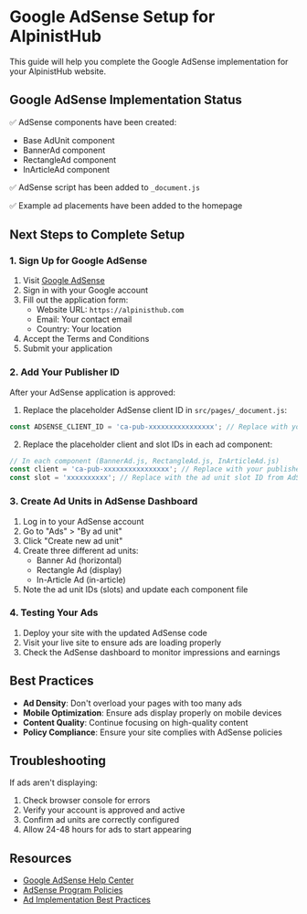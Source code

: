 # Google AdSense Setup for AlpinistHub

This guide will help you complete the Google AdSense implementation for your AlpinistHub website.

## Google AdSense Implementation Status

✅ AdSense components have been created:
- Base AdUnit component
- BannerAd component
- RectangleAd component
- InArticleAd component

✅ AdSense script has been added to `_document.js`

✅ Example ad placements have been added to the homepage

## Next Steps to Complete Setup

### 1. Sign Up for Google AdSense

1. Visit [Google AdSense](https://www.google.com/adsense/start/)
2. Sign in with your Google account
3. Fill out the application form:
   - Website URL: `https://alpinisthub.com`
   - Email: Your contact email
   - Country: Your location
4. Accept the Terms and Conditions
5. Submit your application

### 2. Add Your Publisher ID

After your AdSense application is approved:

1. Replace the placeholder AdSense client ID in `src/pages/_document.js`:
```javascript
const ADSENSE_CLIENT_ID = 'ca-pub-xxxxxxxxxxxxxxxx'; // Replace with your actual ID
```

2. Replace the placeholder client and slot IDs in each ad component:
```javascript
// In each component (BannerAd.js, RectangleAd.js, InArticleAd.js)
const client = 'ca-pub-xxxxxxxxxxxxxxxx'; // Replace with your publisher ID
const slot = 'xxxxxxxxxx'; // Replace with the ad unit slot ID from AdSense
```

### 3. Create Ad Units in AdSense Dashboard

1. Log in to your AdSense account
2. Go to "Ads" > "By ad unit"
3. Click "Create new ad unit"
4. Create three different ad units:
   - Banner Ad (horizontal)
   - Rectangle Ad (display)
   - In-Article Ad (in-article)
5. Note the ad unit IDs (slots) and update each component file

### 4. Testing Your Ads

1. Deploy your site with the updated AdSense code
2. Visit your live site to ensure ads are loading properly
3. Check the AdSense dashboard to monitor impressions and earnings

## Best Practices

- **Ad Density**: Don't overload your pages with too many ads
- **Mobile Optimization**: Ensure ads display properly on mobile devices
- **Content Quality**: Continue focusing on high-quality content
- **Policy Compliance**: Ensure your site complies with AdSense policies

## Troubleshooting

If ads aren't displaying:
1. Check browser console for errors
2. Verify your account is approved and active
3. Confirm ad units are correctly configured
4. Allow 24-48 hours for ads to start appearing

## Resources

- [Google AdSense Help Center](https://support.google.com/adsense/)
- [AdSense Program Policies](https://support.google.com/adsense/answer/48182)
- [Ad Implementation Best Practices](https://support.google.com/adsense/answer/17957)

